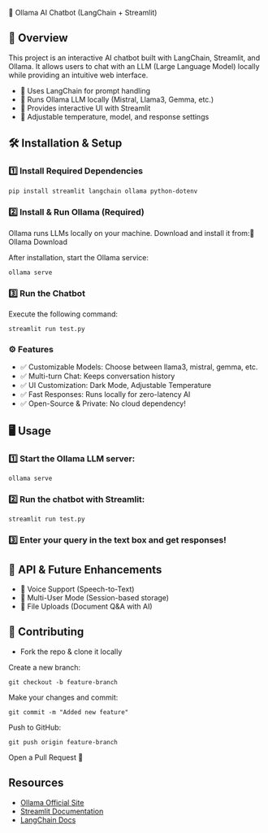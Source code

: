 🚀 Ollama AI Chatbot (LangChain + Streamlit)

## 📌 Overview

This project is an interactive AI chatbot built with LangChain, Streamlit, and Ollama. It allows users to chat with an LLM (Large Language Model) locally while providing an intuitive web interface.

- 🔹 Uses LangChain for prompt handling
- 🔹 Runs Ollama LLM locally (Mistral, Llama3, Gemma, etc.)
- 🔹 Provides interactive UI with Streamlit
- 🔹 Adjustable temperature, model, and response settings

## 🛠️ Installation & Setup

### 1️⃣ Install Required Dependencies

```bash
pip install streamlit langchain ollama python-dotenv
```

### 2️⃣ Install & Run Ollama (Required)

Ollama runs LLMs locally on your machine. Download and install it from:🔗 Ollama Download

After installation, start the Ollama service:
```
ollama serve
```
### 3️⃣ Run the Chatbot

Execute the following command:
```
streamlit run test.py
```
### ⚙️ Features

- ✅ Customizable Models: Choose between llama3, mistral, gemma, etc.
- ✅ Multi-turn Chat: Keeps conversation history
- ✅ UI Customization: Dark Mode, Adjustable Temperature
- ✅ Fast Responses: Runs locally for zero-latency AI
- ✅ Open-Source & Private: No cloud dependency!

## 🖥️ Usage

### 1️⃣ Start the Ollama LLM server:
```
ollama serve
```
### 2️⃣ Run the chatbot with Streamlit:
```
streamlit run test.py
```
### 3️⃣ Enter your query in the text box and get responses!

## 📌 API & Future Enhancements

- 🔹 Voice Support (Speech-to-Text)
- 🔹 Multi-User Mode (Session-based storage)
- 🔹 File Uploads (Document Q&A with AI)

## 🤝 Contributing

- Fork the repo & clone it locally

Create a new branch:
```
git checkout -b feature-branch
```
Make your changes and commit:
```
git commit -m "Added new feature"
```
Push to GitHub:
```
git push origin feature-branch
```
Open a Pull Request 🚀


## Resources
- [Ollama Official Site](https://ollama.com/download)
- [Streamlit Documentation](https://docs.streamlit.io/)
- [LangChain Docs](https://python.langchain.com/)
